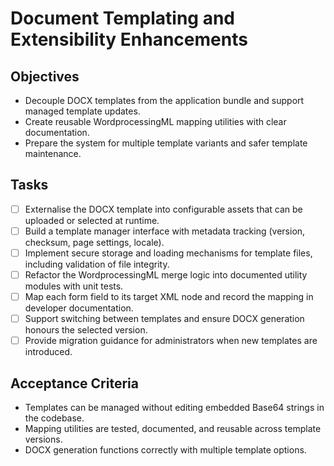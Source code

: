 # Document Templating and Extensibility Enhancements

## Objectives
- Decouple DOCX templates from the application bundle and support managed template updates.
- Create reusable WordprocessingML mapping utilities with clear documentation.
- Prepare the system for multiple template variants and safer template maintenance.

## Tasks
- [ ] Externalise the DOCX template into configurable assets that can be uploaded or selected at runtime.
- [ ] Build a template manager interface with metadata tracking (version, checksum, page settings, locale).
- [ ] Implement secure storage and loading mechanisms for template files, including validation of file integrity.
- [ ] Refactor the WordprocessingML merge logic into documented utility modules with unit tests.
- [ ] Map each form field to its target XML node and record the mapping in developer documentation.
- [ ] Support switching between templates and ensure DOCX generation honours the selected version.
- [ ] Provide migration guidance for administrators when new templates are introduced.

## Acceptance Criteria
- Templates can be managed without editing embedded Base64 strings in the codebase.
- Mapping utilities are tested, documented, and reusable across template versions.
- DOCX generation functions correctly with multiple template options.
